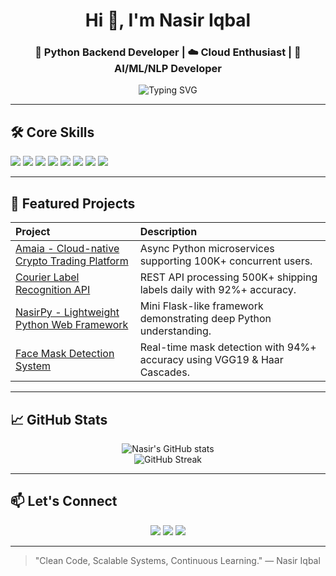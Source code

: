 <h1 align="center">Hi 👋, I'm Nasir Iqbal</h1>
<h3 align="center">🚀 Python Backend Developer | ☁️ Cloud Enthusiast | 🧠 AI/ML/NLP Developer</h3>

<p align="center">
  <img src="https://readme-typing-svg.demolab.com?font=Fira+Code&weight=500&size=24&pause=1000&color=00F7FF&width=600&lines=Building+Scalable+Microservices+with+Python;Crafting+Cloud-Native+Applications;Developing+AI%2C+ML%2C+and+NLP+Solutions" alt="Typing SVG" />
</p>

---

## 🛠️ Core Skills
<p>
  <img src="https://img.shields.io/badge/Python-FFD43B?style=for-the-badge&logo=python&logoColor=blue"/>
  <img src="https://img.shields.io/badge/Flask-000000?style=for-the-badge&logo=flask&logoColor=white"/>
  <img src="https://img.shields.io/badge/Django-092E20?style=for-the-badge&logo=django&logoColor=white"/>
  <img src="https://img.shields.io/badge/FastAPI-005571?style=for-the-badge&logo=fastapi"/>
  <img src="https://img.shields.io/badge/Docker-2496ED?style=for-the-badge&logo=docker&logoColor=white"/>
  <img src="https://img.shields.io/badge/Kubernetes-326CE5?style=for-the-badge&logo=kubernetes&logoColor=white"/>
  <img src="https://img.shields.io/badge/AWS-232F3E?style=for-the-badge&logo=amazon-aws&logoColor=white"/>
  <img src="https://img.shields.io/badge/GCP-4285F4?style=for-the-badge&logo=google-cloud&logoColor=white"/>
</p>

---

## 🚀 Featured Projects

| Project | Description |
|:---|:---|
| [Amaia - Cloud-native Crypto Trading Platform](https://github.com/itx-nasir/Amaia) | Async Python microservices supporting 100K+ concurrent users. |
| [Courier Label Recognition API](https://github.com/itx-nasir/Courier-Label-Recognition) | REST API processing 500K+ shipping labels daily with 92%+ accuracy. |
| [NasirPy - Lightweight Python Web Framework](https://github.com/itx-nasir/NasirPy) | Mini Flask-like framework demonstrating deep Python understanding. |
| [Face Mask Detection System](https://github.com/itx-nasir/Deep-Learning-Projects) | Real-time mask detection with 94%+ accuracy using VGG19 & Haar Cascades. |

---

## 📈 GitHub Stats

<p align="center">
  <img src="https://github-readme-stats.vercel.app/api?username=itx-nasir&show_icons=true&theme=tokyonight" alt="Nasir's GitHub stats" />
  <br/>
  <img src="https://github-readme-streak-stats.herokuapp.com/?user=itx-nasir&theme=tokyonight" alt="GitHub Streak" />
</p>

---

## 📫 Let's Connect

<p align="center">
  <a href="mailto:nasir.iqbal.dev@gmail.com"><img src="https://img.shields.io/badge/Email-D14836?style=for-the-badge&logo=gmail&logoColor=white"/></a>
  <a href="https://linkedin.com/in/nasir-iqbal5"><img src="https://img.shields.io/badge/LinkedIn-0077B5?style=for-the-badge&logo=linkedin&logoColor=white"/></a>
  <a href="https://yourportfolio.com"><img src="https://img.shields.io/badge/Portfolio-12100E?style=for-the-badge&logo=github&logoColor=white"/></a>
</p>

---

> "Clean Code, Scalable Systems, Continuous Learning." — Nasir Iqbal

